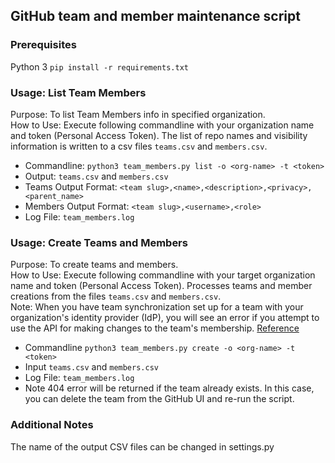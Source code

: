 ## GitHub team and member maintenance script

### Prerequisites
Python 3
`pip install -r requirements.txt`

### Usage: List Team Members
Purpose: To list Team Members info in specified organization.<br/>
How to Use: Execute following commandline with your organization name and token (Personal Access Token). The list of repo names and visibility information is written to a csv files `teams.csv` and `members.csv`.

- Commandline: 
`python3 team_members.py list -o <org-name> -t <token>`
- Output: 
`teams.csv` and `members.csv`
- Teams Output Format: `<team slug>,<name>,<description>,<privacy>,<parent_name>`
- Members Output Format: `<team slug>,<username>,<role>`
- Log File: 
`team_members.log`


### Usage: Create Teams and Members
Purpose: To create teams and members.<br/>
How to Use: Execute following commandline with your target organization name and token (Personal Access Token). Processes teams and member creations from the files `teams.csv` and `members.csv`.<br/>
Note: When you have team synchronization set up for a team with your organization's identity provider (IdP), you will see an error if you attempt to use the API for making changes to the team's membership. [Reference](https://docs.github.com/en/rest/teams/members?apiVersion=2022-11-28#add-or-update-team-membership-for-a-user)

- Commandline
`python3 team_members.py create -o <org-name> -t <token>`
- Input
`teams.csv` and `members.csv`
- Log File: 
`team_members.log`
- Note
404 error will be returned if the team already exists. In this case, you can delete the team from the GitHub UI and re-run the script.

### Additional Notes
The name of the output CSV files can be changed in settings.py
